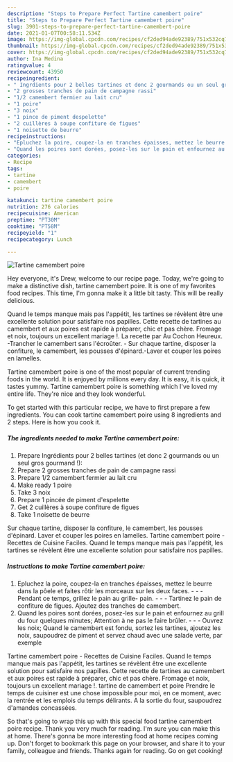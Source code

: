 ```yaml
---
description: "Steps to Prepare Perfect Tartine camembert poire"
title: "Steps to Prepare Perfect Tartine camembert poire"
slug: 3901-steps-to-prepare-perfect-tartine-camembert-poire
date: 2021-01-07T00:58:11.534Z
image: https://img-global.cpcdn.com/recipes/cf2ded94ade92389/751x532cq70/tartine-camembert-poire-photo-principale-de-la-recette.jpg
thumbnail: https://img-global.cpcdn.com/recipes/cf2ded94ade92389/751x532cq70/tartine-camembert-poire-photo-principale-de-la-recette.jpg
cover: https://img-global.cpcdn.com/recipes/cf2ded94ade92389/751x532cq70/tartine-camembert-poire-photo-principale-de-la-recette.jpg
author: Ina Medina
ratingvalue: 4
reviewcount: 43950
recipeingredient:
- " Ingrdients pour 2 belles tartines et donc 2 gourmands ou un seul gros gourmand "
- "2 grosses tranches de pain de campagne rassi"
- "1/2 camembert fermier au lait cru"
- "1 poire"
- "3 noix"
- "1 pince de piment despelette"
- "2 cuillères à soupe confiture de figues"
- "1 noisette de beurre"
recipeinstructions:
- "Epluchez la poire, coupez-la en tranches épaisses, mettez le beurre dans la pôele et faites rôtir les morceaux sur les deux faces.  - Pendant ce temps, grillez le pain au grille- pain.  - Tartinez le pain de confiture de figues. Ajoutez des tranches de camembert."
- "Quand les poires sont dorées, posez-les sur le pain et enfournez au grill du four quelques minutes; Attention à ne pas le faire brûler.  - Ouvrez les noix; Quand le camembert est fondu, sortez les tartines, ajoutez les noix, saupoudrez de piment et servez chaud avec une salade verte, par exemple"
categories:
- Recipe
tags:
- tartine
- camembert
- poire

katakunci: tartine camembert poire 
nutrition: 276 calories
recipecuisine: American
preptime: "PT30M"
cooktime: "PT58M"
recipeyield: "1"
recipecategory: Lunch

---
```



![Tartine camembert poire](https://img-global.cpcdn.com/recipes/cf2ded94ade92389/751x532cq70/tartine-camembert-poire-photo-principale-de-la-recette.jpg)

Hey everyone, it's Drew, welcome to our recipe page. Today, we're going to make a distinctive dish, tartine camembert poire. It is one of my favorites food recipes. This time, I'm gonna make it a little bit tasty. This will be really delicious.

Quand le temps manque mais pas l&#39;appétit, les tartines se révèlent être une excellente solution pour satisfaire nos papilles. Cette recette de tartines au camembert et aux poires est rapide à préparer, chic et pas chère. Fromage et noix, toujours un excellent mariage !. La recette par Au Cochon Heureux. -Trancher le camembert sans l&#39;écroûter. - Sur chaque tartine, disposer la confiture, le camembert, les pousses d&#39;épinard.-Laver et couper les poires en lamelles.

Tartine camembert poire is one of the most popular of current trending foods in the world. It is enjoyed by millions every day. It is easy, it is quick, it tastes yummy. Tartine camembert poire is something which I've loved my entire life. They're nice and they look wonderful.


To get started with this particular recipe, we have to first prepare a few ingredients. You can cook tartine camembert poire using 8 ingredients and 2 steps. Here is how you cook it.

<!--inarticleads1-->

##### The ingredients needed to make Tartine camembert poire:

1. Prepare  Ingrédients pour 2 belles tartines (et donc 2 gourmands ou un seul gros gourmand !):
1. Prepare 2 grosses tranches de pain de campagne rassi
1. Prepare 1/2 camembert fermier au lait cru
1. Make ready 1 poire
1. Take 3 noix
1. Prepare 1 pincée de piment d&#39;espelette
1. Get 2 cuillères à soupe confiture de figues
1. Take 1 noisette de beurre


Sur chaque tartine, disposer la confiture, le camembert, les pousses d&#39;épinard. Laver et couper les poires en lamelles. Tartine camembert poire - Recettes de Cuisine Faciles. Quand le temps manque mais pas l&#39;appétit, les tartines se révèlent être une excellente solution pour satisfaire nos papilles. 

<!--inarticleads2-->

##### Instructions to make Tartine camembert poire:

1. Epluchez la poire, coupez-la en tranches épaisses, mettez le beurre dans la pôele et faites rôtir les morceaux sur les deux faces. -  - - Pendant ce temps, grillez le pain au grille- pain. -  - - Tartinez le pain de confiture de figues. Ajoutez des tranches de camembert.
1. Quand les poires sont dorées, posez-les sur le pain et enfournez au grill du four quelques minutes; Attention à ne pas le faire brûler. -  - - Ouvrez les noix; Quand le camembert est fondu, sortez les tartines, ajoutez les noix, saupoudrez de piment et servez chaud avec une salade verte, par exemple


Tartine camembert poire - Recettes de Cuisine Faciles. Quand le temps manque mais pas l&#39;appétit, les tartines se révèlent être une excellente solution pour satisfaire nos papilles. Cette recette de tartines au camembert et aux poires est rapide à préparer, chic et pas chère. Fromage et noix, toujours un excellent mariage !. tartine de camembert et poire Prendre le temps de cuisiner est une chose impossible pour moi, en ce moment, avec la rentrée et les emplois du temps délirants. A la sortie du four, saupoudrez d&#39;amandes concassées. 

So that's going to wrap this up with this special food tartine camembert poire recipe. Thank you very much for reading. I'm sure you can make this at home. There's gonna be more interesting food at home recipes coming up. Don't forget to bookmark this page on your browser, and share it to your family, colleague and friends. Thanks again for reading. Go on get cooking!
